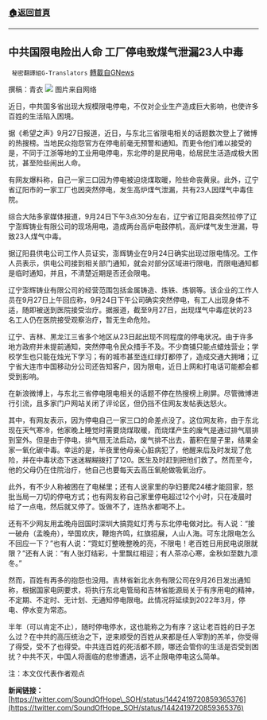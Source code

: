 ###  [:house:返回首頁](https://github.com/ourhimalayas/txt)
---


## 中共国限电险出人命 工厂停电致煤气泄漏23人中毒
` 秘密翻譯組G-Translators` [轉載自GNews](https://gnews.org/zh-hans/1559977/)

撰稿：青衣
![](https://assets.gnews.org/wp-content/uploads/2021/09/图片1-92.png)
图片来自网络

近日，中共国多省出现大规模限电停电，不仅对企业生产造成巨大影响，也使许多百姓的生活陷入困境。

据《希望之声》9月27日报道，近日，与东北三省限电相关的话题数次登上了微博的热搜榜。当地民众抱怨官方在停电前毫无预警和通知。而更令他们难以接受的是，不同于江浙等地的工业用电停电，东北停的是民用电，给居民生活造成极大困扰，甚至险些闹出人命。

有网友爆料称，自己一家三口因为停电被迫烧煤取暖，险些命丧黄泉。此外，辽宁省辽阳市的一家工厂也因突然停电，发生高炉煤气泄漏，共有23人因煤气中毒住院。

综合大陆多家媒体报道，9月24日下午3点30分左右，辽宁省辽阳县突然拉停了辽宁澎辉铸业有限公司的现场用电，造成两台高炉电鼓停机，高炉煤气发生泄漏，导致23人煤气中毒。

据辽阳县供电公司工作人员证实，澎辉铸业在9月24日确实出现过限电情况。工作人员表示，供电公司接到相关部门通知，就会对部分区域进行限电，而限电通知都是临时通知，并且，不清楚近期是否还会限电。

辽宁澎辉铸业有限公司的经营范围包括金属铸造、炼铁、炼钢等。该企业的工作人员在9月27日上午回应称，9月24日下午公司确实突然停电，有工人出现身体不适，随即被送到医院接受治疗。据报道，截至9月27日，出现煤气中毒症状的23名工人仍在医院接受观察治疗，暂无生命危险。

辽宁、吉林、黑龙江三省多个地区从23日起出现不同程度的停电状况。由于许多地方政府并未提前通知，突然停电令民众措手不及。不少商铺只能点蜡烛营业；学校学生也只能在烛光下学习；有的城市甚至连红绿灯都停了，造成交通大拥堵；辽宁省大连市中国移动分公司还告知客户，因为限电，近日上网和打电话可能都会都受到影响。

在新浪微博上，与东北三省停电限电相关的话题不停在热搜榜上刷屏。尽管微博进行引流，且多家门户网站关闭了评论区，但仍挡不住网友发帖表达怒火。

其中，有网友表示，因为停电自己一家三口的命差点没了。这位网友称，由于东北现在天气寒冷，他家晚上睡觉时需要烧煤取暖，而烧煤产生的废气是通过排气扇排到室外。但是由于停电，排气扇无法启动，废气排不出去，蓄积在屋子里，结果全家一氧化碳中毒。幸运的是，半夜里他母亲心脏病犯了，他醒来后及时发现了危险，并在中毒状态下迷迷糊糊拨打了120。医生及时赶到把他们救了。然而至今，他的父母仍在住院治疗，他自己也要每天去高压氧舱做吸氧治疗。

此外，有不少人称被困在了电梯里；还有人说家里的孕妇要爬24楼才能回家，怒批当局一刀切的停电方式；也有网友称自己家里停电超过12个小时，只在凌晨时给了一点电，然后就又停了。饭做不了，连热水都喝不上。

还有不少网友用孟晚舟回国时深圳大搞霓虹灯秀与东北停电做对比。有人说：“接一破舟（孟晚舟），举国欢庆，鞭炮齐鸣，红旗招展，人山人海。可东北限电怎么不回应一下？”也有人说：“霓虹灯整晚整晚的亮，不限电！老百姓日用民电说限就限？”还有人说：“有人张灯结彩，十里飘红相迎；有人茶凉心寒，金秋如至数九凛冬。”

然而，百姓有再多的抱怨也没用。吉林省新北水务有限公司在9月26日发出通知称，根据国家电网要求，将执行东北电管局和吉林省能源局关于有序用电的精神，不定期、不定时、无计划、无通知停电限电。此情况将延续到2022年3月，停电、停水变为常态。

半年（可以肯定不止），随时停电停水，这也能称之为有序？这让老百姓的日子怎么过？在中共的高压统治之下，逆来顺受的百姓从来都是任人宰割的羔羊，你受得了得受，受不了也得受。中共连百姓的死活都不顾，哪还会管你的生活是否受到困扰？中共不灭，中国人将面临的悲惨遭遇，远不止限电停电这么简单。

注：本文仅代表作者观点

**新闻链接：**[https://twitter.com/SoundOfHope\_SOH/status/1442419720859365376](https://twitter.com/SoundOfHope_SOH/status/1442419720859365376)
